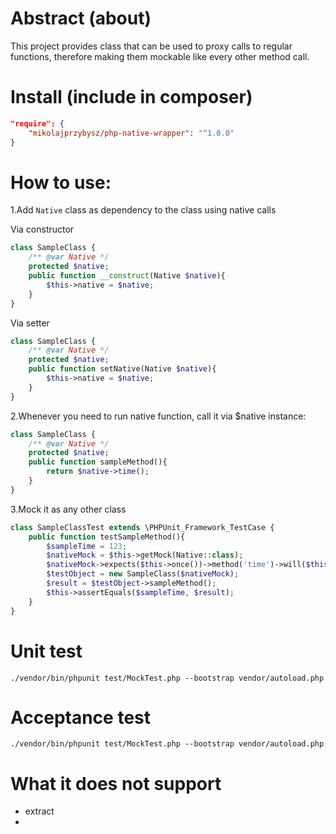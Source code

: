 # Abstract (about)

This project provides class that can be used to proxy calls to regular
functions, therefore making them mockable like every other method call.

# Install (include in composer)

```json
"require": {
    "mikolajprzybysz/php-native-wrapper": "^1.0.0"
}
```

# How to use:

1.Add `Native` class as dependency to the class using native calls

Via constructor
```php
class SampleClass {
    /** @var Native */
    protected $native;
    public function __construct(Native $native){
        $this->native = $native;
    }
}
```
Via setter
```php
class SampleClass {
    /** @var Native */
    protected $native;
    public function setNative(Native $native){
        $this->native = $native;
    }
}
```
2.Whenever you need to run native function, call it via $native instance:
```php
class SampleClass {
    /** @var Native */
    protected $native;
    public function sampleMethod(){
        return $native->time();
    }
}
```
3.Mock it as any other class
```php
class SampleClassTest extends \PHPUnit_Framework_TestCase {
    public function testSampleMethod(){
        $sampleTime = 123;
        $nativeMock = $this->getMock(Native::class);
        $nativeMock->expects($this->once())->method('time')->will($this->returnValue($sampleTime));
        $testObject = new SampleClass($nativeMock);
        $result = $testObject->sampleMethod();
        $this->assertEquals($sampleTime, $result);
    }
}
```

# Unit test

```
./vendor/bin/phpunit test/MockTest.php --bootstrap vendor/autoload.php
```

# Acceptance test

```
./vendor/bin/phpunit test/MockTest.php --bootstrap vendor/autoload.php
```

# What it does not support
* extract
*
